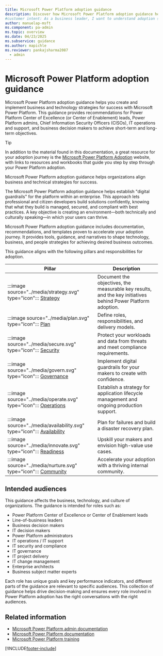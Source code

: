 ```yaml
---
title: Microsoft Power Platform adoption guidance
description: Discover how Microsoft Power Platform adoption guidance helps organizations align business and technical strategies for successful implementation.
#customer intent: As a business leader, I want to understand adoption strategies so that I can manage and secure the platform effectively.
author: manuelap-msft
ms.component: pa-admin
ms.topic: overview
ms.date: 04/23/2025
ms.subservice: guidance
ms.author: mapichle
ms.reviewer: pankajsharma2087
  - admin
---
```


# Microsoft Power Platform adoption guidance

Microsoft Power Platform adoption guidance helps you create and implement business and technology strategies for success with Microsoft Power Platform. This guidance provides recommendations for Power Platform Center of Excellence (or Center of Enablement) leads, Power Platform admins, Chief Information Security Officers (CISOs), IT operations and support, and business decision makers to achieve short-term and long-term objectives.

> [!TIP]
> In addition to the material found in this documentation, a great resource for your adoption journey is the [Microsoft Power Platform Adoption](https://adoption.microsoft.com/powerplatform) website, with links to resources and workbooks that guide you step by step through your Power Platform adoption.

Microsoft Power Platform adoption guidance helps organizations align business and technical strategies for success.

The Microsoft Power Platform adoption guidance helps establish "digital guardrails" for the platform within an enterprise. This approach lets professional and citizen developers build solutions confidently, knowing that what they build is managed, secured, and compliant with best practices. A key objective is creating an environment—both technically and culturally speaking—in which your users can thrive.

Microsoft Power Platform adoption guidance includes documentation, recommendations, and templates proven to accelerate your adoption journey. It provides tools, guidance, and narratives to shape technology, business, and people strategies for achieving desired business outcomes.

This guidance aligns with the following pillars and responsibilities for adoption.

| Pillar  | Description  |
|---|---|
| :::image source="../media/strategy.svg" type="icon"::: [Strategy](strategy-best-practices.md) | Document the objectives, the measurable key results, and the key initiatives behind Power Platform adoption. |
| :::image source="../media/plan.svg" type="icon"::: [Plan](plan-overview.md) | Define roles, responsibilities, and delivery models. |
| :::image source="../media/secure.svg" type="icon"::: [Security](secure-overview.md) | Protect your workloads and data from threats and meet compliance requirements. |
| :::image source="../media/govern.svg" type="icon"::: [Governance](admin-best-practices.md) | Implement digital guardrails for your makers to create with confidence. |
| :::image source="../media/operate.svg" type="icon"::: [Operations](operate-overview.md) | Establish a strategy for application lifecycle management and ongoing production support. |
| :::image source="../media/availability.svg" type="icon"::: [Availability](availability-overview.md) | Plan for failures and build a disaster recovery plan. |
| :::image source="../media/innovate.svg" type="icon"::: [Readiness](ready-overview.md) | Upskill your makers and envision high-value use cases. |
| :::image source="../media/nurture.svg" type="icon"::: [Community](nurture-best-practices.md) | Accelerate your adoption with a thriving internal community. |

## Intended audiences

This guidance affects the business, technology, and culture of organizations. The guidance is intended for roles such as:

- Power Platform Center of Excellence or Center of Enablement leads  
- Line-of-business leaders  
- Business decision makers  
- IT decision makers  
- Power Platform administrators  
- IT operations / IT support  
- IT security and compliance  
- IT governance  
- IT project delivery  
- IT change management  
- Enterprise architects  
- Business subject matter experts  

Each role has unique goals and key performance indicators, and different parts of the guidance are relevant to specific audiences. This collection of guidance helps drive decision-making and ensures every role involved in Power Platform adoption has the right conversations with the right audiences.  

## Related information

- [Microsoft Power Platform admin documentation](/power-platform/admin/)
- [Microsoft Power Platform documentation](/power-platform/)
- [Microsoft Power Platform training](/training/powerplatform/)

[!INCLUDE[footer-include](../../includes/footer-banner.md)]